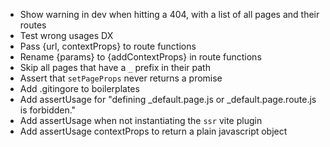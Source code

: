 - Show warning in dev when hitting a 404, with a list of all pages and their routes
- Test wrong usages DX
- Pass {url, contextProps} to route functions
- Rename {params} to {addContextProps} in route functions
- Skip all pages that have a `_` prefix in their path
- Assert that `setPageProps` never returns a promise
- Add .gitingore to boilerplates
- Add assertUsage for "defining _default.page.js or _default.page.route.js is forbidden."
- Add assertUsage when not instantiating the `ssr` vite plugin
- Add assertUsage contextProps to return a plain javascript object
